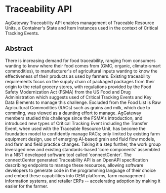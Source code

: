 # Traceability API
AgGateway Traceability API enables management of Traceable Resource Units, a Container's State and Item Instances used in the context of Critical Tracking Events.

## Abstract
There is increasing demand for food traceability, ranging from consumers wanting to know where their food comes from (GMO, organic, climate-smart commodities), to manufacturer's of agricultural inputs wanting to know the effectiveness of their products as used by farmers.  Existing traceability requirements focus on the supply chain of packaged packages from their origin to the retail grocery stores, with regulations provided by the Food Safety Modernization Act (FSMA) from the US Food and Drug Administration which suggests used of Critical Tracking Events and Key Data Elements to manage this challenge. 
 Excluded from the Food List is Raw Agricultural Commodities (RACs) such as grains and milk, which due to commling, was viewed as a daunting effort to manage.  AgGateway members studied this challenge since the FSMA's introduction, and introduced new types of Critical Tracking Event including the Transfer Event, when used with the Traceable Resource Unit, has become the foundation model to confidently manage RACs; only limited by existing farm equipment design, use of emerging AI-based grain and fluid flow models, and farm and field practice changes.  Taking it a step further, the work group leveraged new and existing standards-based 'core components' assembled in a NIST developed software tool called 'connectCenter'.  The connectCenter generated Traceability API is an OpenAPI specification describing endpoints to manage these resources, allowing software developers to generate code in the programming language of their choice and embed these capabilities into OEM platforms, farm management information systems, and retailer ERPs -- accelerating adoption by making it easier for the farmer.
